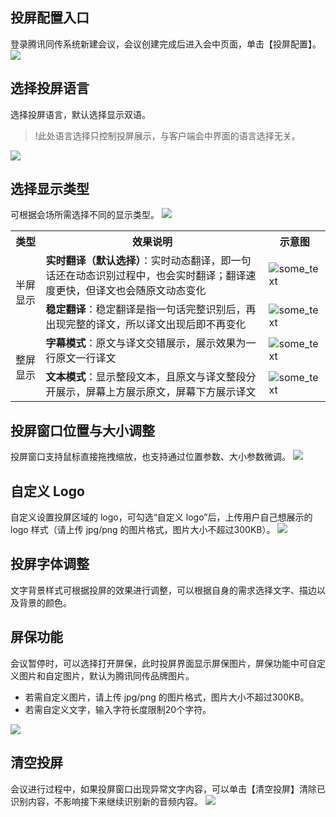 ## 投屏配置入口
登录腾讯同传系统新建会议，会议创建完成后进入会中页面，单击【投屏配置】。
![](https://main.qcloudimg.com/raw/1daab8be6a77691cbf876cf9821c784e.png)

## 选择投屏语言
选择投屏语言，默认选择显示双语。
>!此处语言选择只控制投屏展示，与客户端会中界面的语言选择无关。

![](https://main.qcloudimg.com/raw/10a5867a1f2004b28df3b71f32befd21.png)
 
## 选择显示类型
可根据会场所需选择不同的显示类型。
![](https://main.qcloudimg.com/raw/50fc66c37a0ad348877f48a3d610103f.png)
 
<table>
<tr> 
<th>类型</th>
<th>效果说明</th>
<th>示意图</th>
</tr>
<tr>
<td rowspan="2">半屏显示</td>
<td><b>实时翻译（默认选择）</b>：实时动态翻译，即一句话还在动态识别过程中，也会实时翻译；翻译速度更快，但译文也会随原文动态变化</td>
<td><img src="https://main.qcloudimg.com/raw/6390c10690365c42a0f7c737afb0c9ae.png" alt="some_text"></td>
</tr>
<tr>
<td><b>稳定翻译</b>：稳定翻译是指一句话完整识别后，再出现完整的译文，所以译文出现后即不再变化</td>
<td><img src="https://main.qcloudimg.com/raw/31c47584788647a0bab82b7b3b9d5d7f.png" alt="some_text"></td>
</tr>
<tr>
<td rowspan="2">整屏显示</td>
<td><b>字幕模式</b>：原文与译文交错展示，展示效果为一行原文一行译文</td>
<td><img src="https://main.qcloudimg.com/raw/77c1124d294c0c47229d953de0d6124b.png" alt="some_text"></td>
</tr>
<tr>
<td><b>文本模式</b>：显示整段文本，且原文与译文整段分开展示，屏幕上方展示原文，屏幕下方展示译文</td>
<td><img src="https://main.qcloudimg.com/raw/052f944330c86c85a382206076ab2ac8.png" alt="some_text"></td>
</tr>
</table>



## 投屏窗口位置与大小调整
投屏窗口支持鼠标直接拖拽缩放，也支持通过位置参数、大小参数微调。
![](https://main.qcloudimg.com/raw/c5f37be89e64123658050f49b2ff6a58.png)
 
## 自定义 Logo
自定义设置投屏区域的 logo，可勾选“自定义 logo”后，上传用户自己想展示的 logo 样式（请上传 jpg/png 的图片格式，图片大小不超过300KB）。
![](https://main.qcloudimg.com/raw/05ef037f560a8c279f52d673ea801a68.png)

## 投屏字体调整
文字背景样式可根据投屏的效果进行调整，可以根据自身的需求选择文字、描边以及背景的颜色。

## 屏保功能
会议暂停时，可以选择打开屏保，此时投屏界面显示屏保图片，屏保功能中可自定义图片和自定图片，默认为腾讯同传品牌图片。
- 若需自定义图片，请上传 jpg/png 的图片格式，图片大小不超过300KB。
- 若需自定义文字，输入字符长度限制20个字符。

![](https://main.qcloudimg.com/raw/9da53de04191ad684c08d677d2ab9afa.png)

## 清空投屏
会议进行过程中，如果投屏窗口出现异常文字内容，可以单击【清空投屏】清除已识别内容，不影响接下来继续识别新的音频内容。
![](https://main.qcloudimg.com/raw/d2aae3be78968a4aeee501f5762bdc7b.png)

